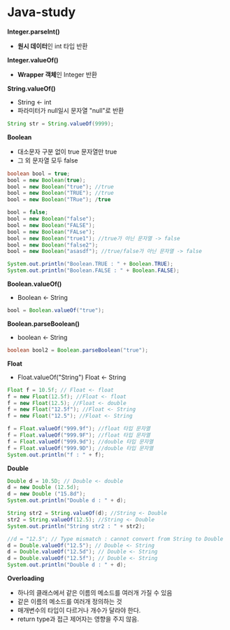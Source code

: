 # Java-study

**Integer.parseInt()**
- **원시 데이터**인 int 타입 반환

**Integer.valueOf()**
- **Wrapper 객체**인 Integer 반환

**String.valueOf()**
- String <- int
- 파라미터가 null일시 문자열 "null"로 반환 
```java
String str = String.valueOf(9999);
```

**Boolean**
- 대소문자 구분 없이 true 문자열만 true
- 그 외 문자열 모두 false

```java
boolean bool = true;
bool = new Boolean(true);
bool = new Boolean("true"); //true
bool = new Boolean("TRUE"); //true
bool = new Boolean("TRue"); /true
```
```java
bool = false;
bool = new Boolean("false");
bool = new Boolean("FALSE");
bool = new Boolean("FALse");
bool = new Boolean("true1"); //true가 아닌 문자열 -> false
bool = new Boolean("false2"); 
bool = new Boolean("asasdf"); //true/false가 아닌 문자열 -> false
```
```java
System.out.println("Boolean.TRUE : " + Boolean.TRUE);
System.out.println("Boolean.FALSE : " + Boolean.FALSE);
```		

**Boolean.valueOf()**
- Boolean <- String
```java
bool = Boolean.valueOf("true");
```

**Boolean.parseBoolean()**
- boolean <- String
```java
boolean bool2 = Boolean.parseBoolean("true");
```

**Float**
- Float.valueOf("String") Float <- String
```java
Float f = 10.5f; // Float <- float
f = new Float(12.5f); //Float <- float
f = new Float(12.5); //Float <- double
f = new Float("12.5f"); //Float <- String
f = new Float("12.5"); //Float <- String
 ```
```java
f = Float.valueOf("999.9f"); //float 타입 문자열
f = Float.valueOf("999.9F"); //float 타입 문자열
f = Float.valueOf("999.9d"); //double 타입 문자열
f = Float.valueOf("999.9D"); //double 타입 문자열
System.out.println("f : " + f);
```

**Double**
```java
Double d = 10.5D; // Double <- double
d = new Double (12.5d);
d = new Double ("15.8d");
System.out.println("Double d : " + d);
```
```java
String str2 = String.valueOf(d); //String <- Double
str2 = String.valueOf(12.5); //String <- Double
System.out.println("String str2 : " + str2);

//d = "12.5"; // Type mismatch : cannot convert from String to Double
d = Double.valueOf("12.5"); // Double <- String
d = Double.valueOf("12.5d"); // Double <- String
d = Double.valueOf("12.5f"); // Double <- String
System.out.println("Double d : " + d);
```
**Overloading**
- 하나의 클래스에서 같은 이름의 메소드를 여러개 가질 수 있음
- 같은 이름의 메소드를 여러개 정의하는 것
- 매개변수의 타입이 다르거나 개수가 달라야 한다.
- return type과 접근 제어자는 영향을 주지 않음.














